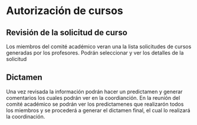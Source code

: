 # Autorización de cursos

## Revisión de la solicitud de curso
Los miembros del comité académico veran una la lista solicitudes de cursos generadas por los profesores.
Podrán seleccionar y ver los detalles de la solicitud

## Dictamen
Una vez revisada la información podrán hacer un predictamen y generar comentarios los cuales podrán ver en la coordianción.
En la reunión del comité académico se podrán ver los predictamenes que realizarón todos los miembros y se procederá
a generar el dictamen final, el cual lo realizará la coordinación.


